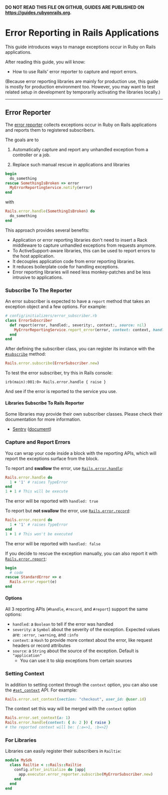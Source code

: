 **DO NOT READ THIS FILE ON GITHUB, GUIDES ARE PUBLISHED ON https://guides.rubyonrails.org.**

Error Reporting in Rails Applications
========================

This guide introduces ways to manage exceptions occur in Ruby on Rails applications.

After reading this guide, you will know:

* How to use Rails' error reporter to capture and report errors.

(Because error reporting libraries are mainly for production use, this guide is mostly for production environment too.
However, you may want to test related setup in development by temporarily activating the libraries locally.)

--------------------------------------------------------------------------------

Error Reporter
------------------------

The [error reporter](https://api.rubyonrails.org/classes/ActiveSupport/ErrorReporter.html) collects exceptions occur in Ruby on Rails applications and reports them to registered subscribers.

The goals are to

1. Automatically capture and report any unhandled exception from a controller or a job.

2. Replace such manual rescue in applications and libraries

```rb
begin
  do_something
rescue SomethingIsBroken => error
  MyErrorReportingService.notify(error)
end
```

with

```rb
Rails.error.handle(SomethingIsBroken) do
  do_something
end
```

This approach provides several benefits:

* Application or error reporting libraries don't need to insert a Rack middleware to capture unhandled exceptions from requests anymore.
* To ActiveSupport-aware libraries, this can be used to report errors to the host application.
* It decouples application code from error reporting libraries.
* It reduces boilerplate code for handling exceptions.
* Error reporting libraries will need less monkey-patches and be less intrusive to applications.

### Subscribe To The Reporter

An error subscriber is expected to have a `report` method that takes an exception object and a few options.
For example:

```rb
# config/initializers/error_subscriber.rb
class ErrorSubscriber
  def report(error, handled:, severity:, context:, source: nil)
    MyErrorReportingService.report_error(error, context: context, handled: handled, level: severity)
  end
end
```

After defining the subscriber class, you can register its instance with the [`#subscribe`](https://api.rubyonrails.org/classes/ActiveSupport/ErrorReporter.html#method-i-subscribe) method:

```rb
Rails.error.subscribe(ErrorSubscriber.new)
```

To test the error subscriber, try this in Rails console:

```
irb(main):001:0> Rails.error.handle { raise }
```

And see if the error is reported to the service you use.

#### Libraries Subscribe To Rails Reporter

Some libraries may provide their own subscriber classes. Please check their documentation for more information.

- [Sentry](https://sentry.io/) ([document](https://github.com/getsentry/sentry-ruby/blob/master/sentry-rails/lib/sentry/rails/error_subscriber.rb))

### Capture and Report Errors

You can wrap your code inside a block with the reporting APIs, which will report the exceptions surface from the block.

To report and **swallow** the error, use [`Rails.error.handle`](https://api.rubyonrails.org/classes/ActiveSupport/ErrorReporter.html#method-i-handle):

```rb
Rails.error.handle do
  1 + '1' # raises TypeError
end
1 + 1 # This will be execute
```

The error will be reported with `handled: true`

To report but **not swallow** the error, use [`Rails.error.record`](https://api.rubyonrails.org/classes/ActiveSupport/ErrorReporter.html#method-i-record):

```rb
Rails.error.record do
  1 + '1' # raises TypeError
end
1 + 1 # This won't be executed
```

The error will be reported with `handled: false`

If you decide to rescue the exception manually, you can also report it with [`Rails.error.report`](https://api.rubyonrails.org/classes/ActiveSupport/ErrorReporter.html#method-i-report):

```rb
begin
  # code
rescue StandardError => e
  Rails.error.report(e)
end
```

#### Options

All 3 reporting APIs (`#handle`, `#record`, and `#report`) support the same options:

- `handled`: a `Boolean` to tell if the error was handled
- `severity`: a `Symbol` about the severity of the exception. Expected values are: `:error`, `:warning`, and `:info`
- `context`: a `Hash` to provide more context about the error, like request headers or record attributes
- `source`: a `String` about the source of the exception. Default is `"application"`
    - You can use it to skip exceptions from certain sources

### Setting Context

In addition to setting context through the `context` option, you can also use the [`#set_context`](https://api.rubyonrails.org/classes/ActiveSupport/ErrorReporter.html#method-i-set_context) API. For example:

```rb
Rails.error.set_context(section: "checkout", user_id: @user.id)
```

The context set this way will be merged with the `context` option

```rb
Rails.error.set_context(a: 1)
Rails.error.handle(context: { b: 2 }) { raise }
# the reported context will be: {:a=>1, :b=>2}
```

### For Libraries

Libraries can easily register their subscribers in `Railtie`:

```rb
module MySdk
  class Railtie < ::Rails::Railtie
    config.after_initialize do |app|
      app.executor.error_reporter.subscribe(MyErrorSubscriber.new)
    end
  end
end
```
